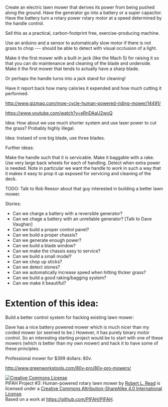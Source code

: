 Create an electric lawn mower that derives its power from being pushed along the ground. Have the generator go into a battery or a super capacitor.  Have the battery turn a rotary power rotary motor at a speed determined by the handle control.

Sell this as a practical, carbon-footprint free, exercise-producing machine.

Use an arduino and a sensor to automatically slow motor if there is not grass to chop --- should be able to detect with visual occlusion of a light.

Make it the first mower with a built in jack (like the Mach 5) for raising it so that you can do maintenance and cleaning of the blade and underside.  Make it the first mower that tends to actually have a sharp blade.

Or perhaps the handle turns into a jack stand for cleaning!

Have it report back how many calories it expended and how much cutting it performed.

http://www.gizmag.com/mow-cycle-human-powered-riding-mower/14491/

https://www.youtube.com/watch?v=eRnDAaU2woQ

Idea:  How about we use much shorter system and use laser power to cut the grass?  Probably highly illegal.

Idea: Instaed of one big blade, use three blades.

Further ideas:

Make the handle such that it is servicable.  Make it baggable with a rake. Use very large back wheels for each of handling.  Detect when extra power is needed.  Note in particular we want the handle to work in such a way that it makes it easy to prop it up exposed for servicing and cleaning of the deck.

TODO:  Talk to Rob Reesor about that guy interested in building a better lawn mower.

Stories:
* Can we charge a battery with a reversible generator?
* Can we chage a battery with an unreliable generator? [Talk to Dave Vaughan]
* Can we build a proper control panel?
* Can we build a proper chassis?
* Can we generate enough power?
* Can we build a blade window?
* Can we make the chassis easy to service?
* Can we build a small model?
* Can we chop up sticks?
* Can we detect stones?
* Can we automatically increase speed when hitting thcker grass?
* Can we build a good raking/bagging system?
* Can we make it beautiful?

# Extention of this idea:

Build a better control system for hacking existing lawn mower:

Dave has a nice battery powered mower which is much nicer than my corded mower (or seemed to be.)  However, it has purely binary motor control.  So an interesting starting project would be to start with one of these mowers (which is better than my own mower) and hack it to have some of these principles.

Professional mower for $399 dollars:  80v.

http://www.greenworkstools.com/80v-pro/80v-pro-mowers/

<a rel="license" href="http://creativecommons.org/licenses/by-sa/4.0/"><img alt="Creative Commons License" style="border-width:0" src="https://i.creativecommons.org/l/by-sa/4.0/88x31.png" /></a><br /><span xmlns:dct="http://purl.org/dc/terms/" href="http://purl.org/dc/dcmitype/Text" property="dct:title" rel="dct:type">PIFAH Project #3: Human-powered rotary lawn mower</span> by <a xmlns:cc="http://creativecommons.org/ns#" href="https://github.com/PIFAH/PIFAH" property="cc:attributionName" rel="cc:attributionURL">Robert L. Read</a> is licensed under a <a rel="license" href="http://creativecommons.org/licenses/by-sa/4.0/">Creative Commons Attribution-ShareAlike 4.0 International License</a>.<br />Based on a work at <a xmlns:dct="http://purl.org/dc/terms/" href="https://github.com/PIFAH/PIFAH" rel="dct:source">https://github.com/PIFAH/PIFAH</a>.
